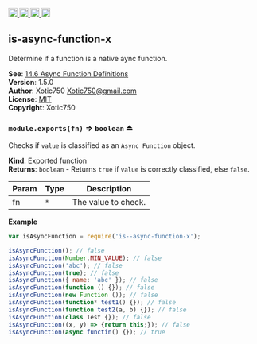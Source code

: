 <a href="https://travis-ci.org/Xotic750/is-async-function-x"
   title="Travis status">
<img
   src="https://travis-ci.org/Xotic750/is-async-function-x.svg?branch=master"
   alt="Travis status" height="18"/>
</a>
<a href="https://david-dm.org/Xotic750/is-async-function-x"
   title="Dependency status">
<img src="https://david-dm.org/Xotic750/is-async-function-x.svg"
   alt="Dependency status" height="18"/>
</a>
<a href="https://david-dm.org/Xotic750/is-async-function-x#info=devDependencies"
   title="devDependency status">
<img src="https://david-dm.org/Xotic750/is-async-function-x/dev-status.svg"
   alt="devDependency status" height="18"/>
</a>
<a href="https://badge.fury.io/js/is-async-function-x" title="npm version">
<img src="https://badge.fury.io/js/is-async-function-x.svg"
   alt="npm version" height="18"/>
</a>
<a name="module_is-async-function-x"></a>

## is-async-function-x
Determine if a function is a native aync function.

**See**: [14.6 Async Function Definitions](https://tc39.github.io/ecma262/#sec-async-function-definitions)  
**Version**: 1.5.0  
**Author**: Xotic750 <Xotic750@gmail.com>  
**License**: [MIT](&lt;https://opensource.org/licenses/MIT&gt;)  
**Copyright**: Xotic750  
<a name="exp_module_is-async-function-x--module.exports"></a>

### `module.exports(fn)` ⇒ <code>boolean</code> ⏏
Checks if `value` is classified as an `Async Function` object.

**Kind**: Exported function  
**Returns**: <code>boolean</code> - Returns `true` if `value` is correctly classified,
else `false`.  

| Param | Type | Description |
| --- | --- | --- |
| fn | <code>\*</code> | The value to check. |

**Example**  
```js
var isAsyncFunction = require('is--async-function-x');

isAsyncFunction(); // false
isAsyncFunction(Number.MIN_VALUE); // false
isAsyncFunction('abc'); // false
isAsyncFunction(true); // false
isAsyncFunction({ name: 'abc' }); // false
isAsyncFunction(function () {}); // false
isAsyncFunction(new Function ()); // false
isAsyncFunction(function* test1() {}); // false
isAsyncFunction(function test2(a, b) {}); // false
isAsyncFunction(class Test {}); // false
isAsyncFunction((x, y) => {return this;}); // false
isAsyncFunction(async functin() {}); // true
```
